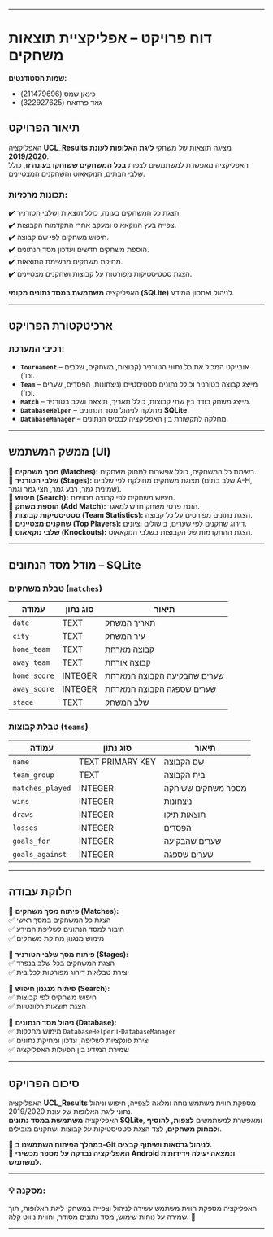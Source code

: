 
---

# **דוח פרויקט – אפליקציית תוצאות משחקים**  

**שמות הסטודנטים:**  
- כינאן שמס (211479696)  
- גאד פרחאת (322927625)  

## **תיאור הפרויקט**  
האפליקציה **UCL_Results** מציגה תוצאות של משחקי **ליגת האלופות לעונת 2019/2020**.  
האפליקציה מאפשרת למשתמשים לצפות **בכל המשחקים ששוחקו בעונה זו**, כולל שלבי הבתים, הנוקאאוט והשחקנים המצטיינים.  

### **תכונות מרכזיות:**  
✔️ הצגת כל המשחקים בעונה, כולל תוצאות ושלבי הטורניר.  
✔️ צפייה בעץ הנוקאאוט ומעקב אחרי התקדמות הקבוצות.  
✔️ חיפוש משחקים לפי שם קבוצה.  
✔️ הוספת משחקים חדשים ועדכון מסד הנתונים.  
✔️ מחיקת משחקים מרשימת התוצאות.  
✔️ הצגת סטטיסטיקות מפורטות על קבוצות ושחקנים מצטיינים.  

האפליקציה **משתמשת במסד נתונים מקומי (SQLite)** לניהול ואחסון המידע.  

---

## **ארכיטקטורת הפרויקט**  

### **רכיבי המערכת:**  
- **`Tournament`** – אובייקט המכיל את כל נתוני הטורניר (קבוצות, משחקים, שלבים וכו').  
- **`Team`** – מייצג קבוצה בטורניר וכולל נתונים סטטיסטיים (ניצחונות, הפסדים, שערים וכו').  
- **`Match`** – מייצג משחק בודד בין שתי קבוצות, כולל תאריך, תוצאה ושלב בטורניר.  
- **`DatabaseHelper`** – מחלקה לניהול מסד הנתונים **SQLite**.  
- **`DatabaseManager`** – מחלקה לתקשורת בין האפליקציה לבסיס הנתונים.  

---

## **ממשק המשתמש (UI)**  
🔹 **מסך משחקים (Matches):** רשימת כל המשחקים, כולל אפשרות למחוק משחקים.  
🔹 **שלבי הטורניר (Stages):** תצוגת משחקים מחולקת לפי שלבים (שלב בתים A-H, שמינית גמר, רבע גמר, חצי גמר וגמר).  
🔹 **חיפוש (Search):** חיפוש משחקים לפי קבוצה מסוימת.  
🔹 **הוספת משחק (Add Match):** הזנת פרטי משחק חדש למאגר.  
🔹 **סטטיסטיקות קבוצות (Team Statistics):** הצגת נתונים מפורטים על כל קבוצה.  
🔹 **שחקנים מצטיינים (Top Players):** דירוג שחקנים לפי שערים, בישולים וציונים.  
🔹 **שלבי נוקאאוט (Knockouts):** הצגת ההתקדמות של הקבוצות בשלבי הנוקאאוט.  

---

## **מודל מסד הנתונים – SQLite**  

### **טבלת משחקים (`matches`)**  
| עמודה         | סוג נתון  | תיאור |
|--------------|---------|--------|
| `date`       | TEXT   | תאריך המשחק |
| `city`       | TEXT   | עיר המשחק |
| `home_team`  | TEXT   | קבוצה מארחת |
| `away_team`  | TEXT   | קבוצה אורחת |
| `home_score` | INTEGER | שערים שהבקיעה הקבוצה המארחת |
| `away_score` | INTEGER | שערים שספגה הקבוצה המארחת |
| `stage`      | TEXT   | שלב המשחק |

### **טבלת קבוצות (`teams`)**  
| עמודה           | סוג נתון  | תיאור |
|----------------|---------|--------|
| `name`        | TEXT PRIMARY KEY | שם הקבוצה |
| `team_group`  | TEXT   | בית הקבוצה |
| `matches_played` | INTEGER | מספר משחקים ששיחקה |
| `wins`        | INTEGER | ניצחונות |
| `draws`       | INTEGER | תוצאות תיקו |
| `losses`      | INTEGER | הפסדים |
| `goals_for`   | INTEGER | שערים שהבקיעה |
| `goals_against` | INTEGER | שערים שספגה |

---

## **חלוקת עבודה**  
🔹 **פיתוח מסך משחקים (Matches):**  
✅ הצגת כל המשחקים במסך ראשי  
✅ חיבור למסד הנתונים לשליפת המידע  
✅ מימוש מנגנון מחיקת משחקים  

🔹 **פיתוח מסך שלבי הטורניר (Stages):**  
✅ הצגת המשחקים בכל שלב בנפרד  
✅ יצירת טבלאות דירוג מפורטות לכל בית  

🔹 **פיתוח מנגנון חיפוש (Search):**  
✅ חיפוש משחקים לפי קבוצות  
✅ הצגת תוצאות רלוונטיות  

🔹 **ניהול מסד הנתונים (Database):**  
✅ מימוש מחלקות `DatabaseHelper` ו-`DatabaseManager`  
✅ יצירת פונקציות לשליפה, עדכון ומחיקת נתונים  
✅ שמירת המידע בין הפעלות האפליקציה  

---

## **סיכום הפרויקט**  
האפליקציה **UCL_Results** מספקת חווית משתמש נוחה ומלאה לצפייה, חיפוש וניהול נתוני ליגת האלופות של עונת 2019/2020.  
האפליקציה **משתמשת במסד נתונים SQLite**, ומאפשרת למשתמשים **לצפות, להוסיף ולמחוק משחקים**, לצד הצגת סטטיסטיקות על קבוצות ושחקנים מובילים.  

📌 **במהלך הפיתוח השתמשנו ב-Git לניהול גרסאות ושיתוף קבצים.**  
📌 **האפליקציה נבדקה על מספר מכשירי Android ונמצאה יעילה וידידותית למשתמש.**  

---

### **💡 מסקנה:**
האפליקציה מספקת חווית משתמש עשירה לניהול וצפייה במשחקי ליגת האלופות, תוך שמירה על נוחות שימוש, מסד נתונים מסודר, וחווית ניווט קלה. 🚀

---
